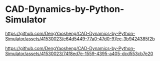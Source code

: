 # CAD-Dynamics-by-Python-Simulator


https://github.com/DengYaosheng/CAD-Dynamics-by-Python-Simulator/assets/41530023/e64d5449-77a0-47d0-97ee-3b9424385f2b



https://github.com/DengYaosheng/CAD-Dynamics-by-Python-Simulator/assets/41530023/74f8ed7e-1559-4395-a405-dcd553cb7e20

